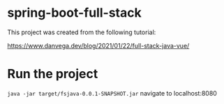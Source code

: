# spring-boot-full-stack
This project was created from the following tutorial:

https://www.danvega.dev/blog/2021/01/22/full-stack-java-vue/

# Run the project
`java -jar target/fsjava-0.0.1-SNAPSHOT.jar`
navigate to localhost:8080
